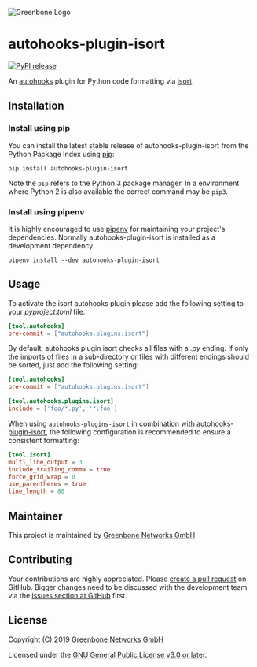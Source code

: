 ![Greenbone Logo](https://www.greenbone.net/wp-content/uploads/gb_logo_resilience_horizontal.png)

# autohooks-plugin-isort

[![PyPI release](https://img.shields.io/pypi/v/autohooks-plugin-isort.svg)](https://pypi.org/project/autohooks-plugin-isort/)

An [autohooks](https://github.com/greenbone/autohooks) plugin for Python code
formatting via [isort](https://github.com/timothycrosley/isort).

## Installation

### Install using pip

You can install the latest stable release of autohooks-plugin-isort from the
Python Package Index using [pip](https://pip.pypa.io/):

    pip install autohooks-plugin-isort

Note the `pip` refers to the Python 3 package manager. In a environment where
Python 2 is also available the correct command may be `pip3`.

### Install using pipenv

It is highly encouraged to use [pipenv](https://github.com/pypa/pipenv) for
maintaining your project's dependencies. Normally autohooks-plugin-isort is
installed as a development dependency.

    pipenv install --dev autohooks-plugin-isort

## Usage

To activate the isort autohooks plugin please add the following setting to your
*pyproject.toml* file.

```toml
[tool.autohooks]
pre-commit = ["autohooks.plugins.isort"]
```

By default, autohooks plugin isort checks all files with a *.py* ending. If only
the imports of files in a sub-directory or files with different endings should
be sorted, just add the following setting:

```toml
[tool.autohooks]
pre-commit = ["autohooks.plugins.isort"]

[tool.autohooks.plugins.isort]
include = ['foo/*.py', '*.foo']
```

When using `autohooks-plugins-isort` in combination with
[autohooks-plugin-isort](https://github.com/greenbone/autohooks-plugin-isort),
the following configuration is recommended to ensure a consistent formatting:

```toml
[tool.isort]
multi_line_output = 3
include_trailing_comma = true
force_grid_wrap = 0
use_parentheses = true
line_length = 80
```

## Maintainer

This project is maintained by [Greenbone Networks GmbH](https://www.greenbone.net/).

## Contributing

Your contributions are highly appreciated. Please
[create a pull request](https://github.com/greenbone/autohooks-plugin-isort/pulls)
on GitHub. Bigger changes need to be discussed with the development team via the
[issues section at GitHub](https://github.com/greenbone/autohooks-plugin-isort/issues)
first.

## License

Copyright (C) 2019 [Greenbone Networks GmbH](https://www.greenbone.net/)

Licensed under the [GNU General Public License v3.0 or later](LICENSE).
